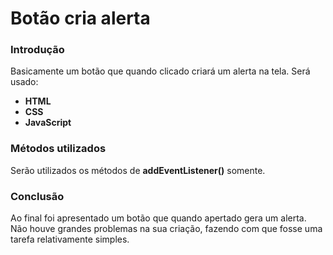 # Botão cria alerta

### Introdução

Basicamente um botão que quando clicado criará um alerta na tela. Será usado:

- <b>HTML</b>
- <b>CSS</b>
- <b>JavaScript</b>

### Métodos utilizados

Serão utilizados os métodos de <b>addEventListener()</b> somente.

### Conclusão

Ao final foi apresentado um botão que quando apertado gera um alerta. Não houve grandes problemas na sua criação, fazendo com que fosse uma tarefa relativamente simples.
